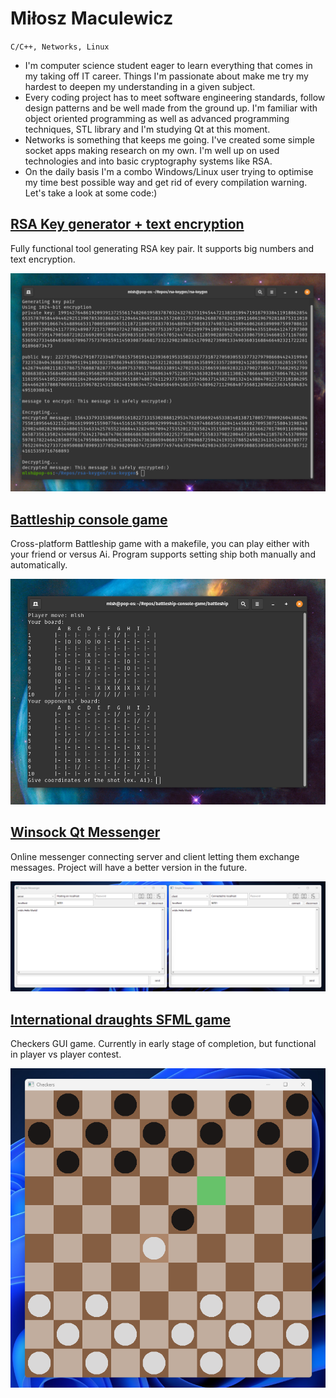 # Miłosz Maculewicz

` C/C++, Networks, Linux `

- I'm computer science student eager to learn everything that comes in my taking off IT career. Things I'm passionate about make me try my hardest to deepen my understanding in a given subject.
- Every coding project has to meet software engineering standards, follow design patterns and be well made from the ground up. I'm familiar with object oriented programming as well as advanced programming techniques, STL library and I'm studying Qt at this moment.
- Networks is something that keeps me going. I've created some simple socket apps making research on my own. I'm well up on used technologies and into basic cryptography systems like RSA.
- On the daily basis I'm a combo Windows/Linux user trying to optimise my time best possible way and get rid of every compilation warning. Let's take a look at some code:)

## [RSA Key generator + text encryption](https://github.com/mldxo/rsa-keygen)
Fully functional tool generating RSA key pair. It supports big numbers and text encryption.

![](src/rsa.png)

## [Battleship console game](https://github.com/mldxo/Battleship-console-game)
Cross-platform Battleship game with a makefile, you can play either with your friend or versus Ai. Program supports setting ship both manually and automatically.

![](src/battleship.png)

## [Winsock Qt Messenger](https://github.com/mldxo/qt-messenger)
Online messenger connecting server and client letting them exchange messages. Project will have a better version in the future.

![](src/messenger.png)

## [International draughts SFML game](https://github.com/mldxo/checkers-gui)
Checkers GUI game. Currently in early stage of completion, but functional in player vs player contest.

![](src/checkers.png)


